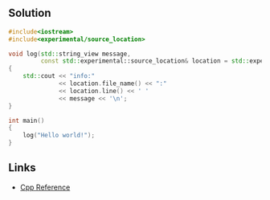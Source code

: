 ## Solution

```cpp
#include<iostream>
#include<experimental/source_location>

void log(std::string_view message,
         const std::experimental::source_location& location = std::experimental::source_location::current())
{
    std::cout << "info:"
              << location.file_name() << ":"
              << location.line() << ' '
              << message << '\n';
}

int main()
{
    log("Hello world!");
}
```

## Links

- [Cpp Reference](https://en.cppreference.com/w/cpp/utility/source_location)
